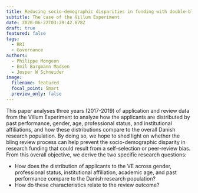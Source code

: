 ```yaml
---
title: Reducing socio-demographic disparities in funding with double-blind peer-review
subtitle: The case of the Villum Experiment
date: 2020-06-22T03:29:42.878Z
draft: true
featured: false
tags:
  - RRI
  - Governance
authors:
  - Philippe Mongeon
  - Emil Bargmann Madsen
  - Jesper W Schneider
image:
  filename: featured
  focal_point: Smart
  preview_only: false
---
```


This paper analyses three years (2017-2019) of application and review data from the Villum Experiment to analyze how the applicants are distributed by past performance, gender, age, professional status, and institutional affiliations, and how these distributions compare to the overall Danish research population. By doing so, we hope to shed light on whether the bling review process can help prevent the socio-demographic disparity in research funding that could result from a self-selection or peer-review bias. From this overall objective, we derive the two specific research questions: 
- How does the distribution of applicants to the VE across gender, professional status, institutional affiliation, academic age, and past performance compare to the Danish research population?
- How do these characteristics relate to the review outcome?




